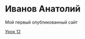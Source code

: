 

# Иванов Анатолий
Мой первый опубликованный сайт 
  
[Урок 12](https://akbash555.github.io/lesson_12/src/index.html "Мой сайт")
